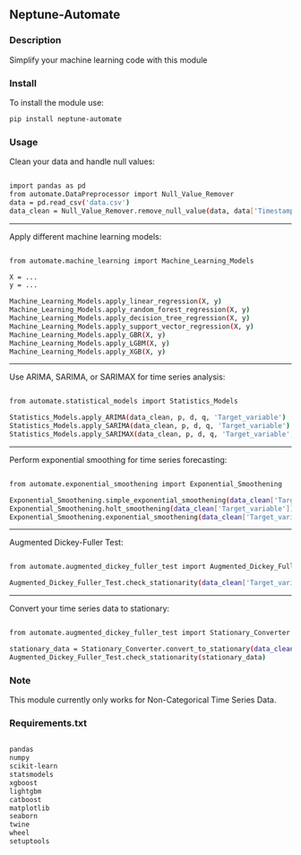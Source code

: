 ## Neptune-Automate
### Description
Simplify your machine learning code with this module

### Install
To install the module use:

```bash
pip install neptune-automate
```

### Usage

Clean your data and handle null values:

```bash

import pandas as pd
from automate.DataPreprocessor import Null_Value_Remover
data = pd.read_csv('data.csv')
data_clean = Null_Value_Remover.remove_null_value(data, data['Timestamp_or_Categorical Column'])

```

---

Apply different machine learning models:

```bash

from automate.machine_learning import Machine_Learning_Models

X = ...
y = ...

Machine_Learning_Models.apply_linear_regression(X, y)
Machine_Learning_Models.apply_random_forest_regression(X, y)
Machine_Learning_Models.apply_decision_tree_regression(X, y)
Machine_Learning_Models.apply_support_vector_regression(X, y)
Machine_Learning_Models.apply_GBR(X, y)
Machine_Learning_Models.apply_LGBM(X, y)
Machine_Learning_Models.apply_XGB(X, y)

```

---

Use ARIMA, SARIMA, or SARIMAX for time series analysis:

```bash

from automate.statistical_models import Statistics_Models

Statistics_Models.apply_ARIMA(data_clean, p, d, q, 'Target_variable')
Statistics_Models.apply_SARIMA(data_clean, p, d, q, 'Target_variable')
Statistics_Models.apply_SARIMAX(data_clean, p, d, q, 'Target_variable', exog_vars=['variable_1', 'variable_2', 'variable_3'])

```

---

Perform exponential smoothing for time series forecasting:

```bash

from automate.exponential_smoothening import Exponential_Smoothening

Exponential_Smoothening.simple_exponential_smoothening(data_clean['Target_variable '])
Exponential_Smoothening.holt_smoothening(data_clean['Target_variable'])
Exponential_Smoothening.exponential_smoothening(data_clean['Target_variable'])

```

---

Augmented Dickey-Fuller Test:

```bash

from automate.augmented_dickey_fuller_test import Augmented_Dickey_Fuller_Test

Augmented_Dickey_Fuller_Test.check_stationarity(data_clean['Target_variable'])

```

---

Convert your time series data to stationary:

```bash

from automate.augmented_dickey_fuller_test import Stationary_Converter

stationary_data = Stationary_Converter.convert_to_stationary(data_clean['Target_variable'])
Augmented_Dickey_Fuller_Test.check_stationarity(stationary_data)

```

### Note

This module currently only works for Non-Categorical Time Series Data.

### Requirements.txt

```bash

pandas
numpy
scikit-learn
statsmodels
xgboost
lightgbm
catboost
matplotlib
seaborn
twine
wheel
setuptools

```